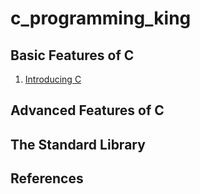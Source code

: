 # c_programming_king


## Basic Features of C

1. [Introducing C](/notes/chapter01/notes.tex)



## Advanced Features of C

## The Standard Library

## References